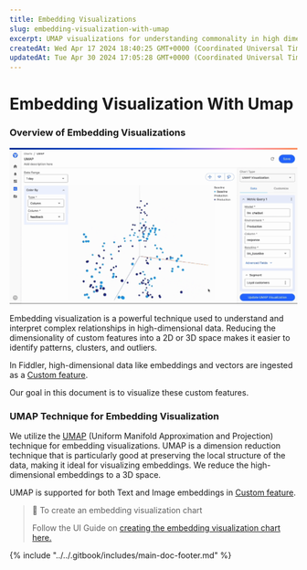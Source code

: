 ```yaml
---
title: Embedding Visualizations
slug: embedding-visualization-with-umap
excerpt: UMAP visualizations for understanding commonality in high dimensional spaces
createdAt: Wed Apr 17 2024 18:40:25 GMT+0000 (Coordinated Universal Time)
updatedAt: Tue Apr 30 2024 17:05:28 GMT+0000 (Coordinated Universal Time)
---
```


# Embedding Visualization With Umap

### Overview of Embedding Visualizations

![](../../.gitbook/assets/b874b1a-umap.gif)

Embedding visualization is a powerful technique used to understand and interpret complex relationships in high-dimensional data. Reducing the dimensionality of custom features into a 2D or 3D space makes it easier to identify patterns, clusters, and outliers.

In Fiddler, high-dimensional data like embeddings and vectors are ingested as a [Custom feature](../../Python\_Client\_3-x/api-methods-30.md#customfeature).

Our goal in this document is to visualize these custom features.

### UMAP Technique for Embedding Visualization

We utilize the [UMAP](https://umap-learn.readthedocs.io/en/latest/) (Uniform Manifold Approximation and Projection) technique for embedding visualizations. UMAP is a dimension reduction technique that is particularly good at preserving the local structure of the data, making it ideal for visualizing embeddings. We reduce the high-dimensional embeddings to a 3D space.

UMAP is supported for both Text and Image embeddings in [Custom feature](../../Python\_Client\_3-x/api-methods-30.md#customfeaturetype).

> 📘 To create an embedding visualization chart
>
> Follow the UI Guide on [creating the embedding visualization chart here.](../../UI\_Guide/monitoring-ui/embedding-visualization-chart-creation.md)

{% include "../../.gitbook/includes/main-doc-footer.md" %}

